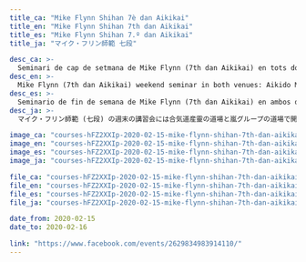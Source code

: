 ```yaml
---
title_ca: "Mike Flynn Shihan 7è dan Aikikai"
title_en: "Mike Flynn Shihan 7th dan Aikikai"
title_es: "Mike Flynn Shihan 7.º dan Aikikai"
title_ja: "マイク・フリン師範 七段"

desc_ca: >-
  Seminari de cap de setmana de Mike Flynn (7th dan Aikikai) en tots dos dojos: Aikido Musubi Badalona el 15 de febrer (dissabte al matí), i Aikido Arashi Badalona el 15 de febrer (dissabte a la tarda) i el 16 de febrer (diumenge al matí).
desc_en: >-
  Mike Flynn (7th dan Aikikai) weekend seminar in both venues: Aikido Musubi Badalona on Feb. 15th (Sat. morning), and Aikido Arashi Badalona on Feb. 15th (Sat. afternoon) and Feb. 16th (Sun. morning).
desc_es: >-
  Seminario de fin de semana de Mike Flynn (7th dan Aikikai) en ambos dojos: Aikido Musubi Badalona el 15 de febrero (sábado por la mañana), y Aikido Arashi Badalona el 15 de febrero (sábado por la tarde) y el 16 de febrero (domingo por la mañana).
desc_ja: >-
  マイク・フリン師範 (七段) の週末の講習会には合気道産靈の道場と嵐グループの道場で開催されています。合気道産靈：２月１５日 (朝)、嵐グループの道場：２月１５ (夜) - ２月１６日 (朝)。

image_ca: "courses-hFZ2XXIp-2020-02-15-mike-flynn-shihan-7th-dan-aikikai-es"
image_en: "courses-hFZ2XXIp-2020-02-15-mike-flynn-shihan-7th-dan-aikikai-en"
image_es: "courses-hFZ2XXIp-2020-02-15-mike-flynn-shihan-7th-dan-aikikai-es"
image_ja: "courses-hFZ2XXIp-2020-02-15-mike-flynn-shihan-7th-dan-aikikai-en"

file_ca: "courses-hFZ2XXIp-2020-02-15-mike-flynn-shihan-7th-dan-aikikai-es.pdf"
file_en: "courses-hFZ2XXIp-2020-02-15-mike-flynn-shihan-7th-dan-aikikai-en.pdf"
file_es: "courses-hFZ2XXIp-2020-02-15-mike-flynn-shihan-7th-dan-aikikai-es.pdf"
file_ja: "courses-hFZ2XXIp-2020-02-15-mike-flynn-shihan-7th-dan-aikikai-en.pdf"

date_from: 2020-02-15
date_to: 2020-02-16

link: "https://www.facebook.com/events/2629834983914110/"
---
```

